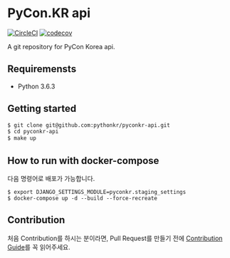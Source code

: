 # PyCon.KR api

[![CircleCI](https://circleci.com/gh/pythonkr/pyconkr-api.svg?style=svg)](https://circleci.com/gh/pythonkr/pyconkr-api) [![codecov](https://codecov.io/gh/pythonkr/pyconkr-api/branch/master/graph/badge.svg)](https://codecov.io/gh/pythonkr/pyconkr-api)

A git repository for PyCon Korea api.

## Requiremensts

- Python 3.6.3

## Getting started

```bash
$ git clone git@github.com:pythonkr/pyconkr-api.git
$ cd pyconkr-api
$ make up
```

## How to run with docker-compose

다음 명령어로 배포가 가능합니다.

```
$ export DJANGO_SETTINGS_MODULE=pyconkr.staging_settings 
$ docker-compose up -d --build --force-recreate
```

## Contribution

처음 Contribution를 하시는 분이라면, Pull Request를 만들기 전에 [Contribution Guide](.github/CONTRIBUTING.md)를 꼭 읽어주세요.
